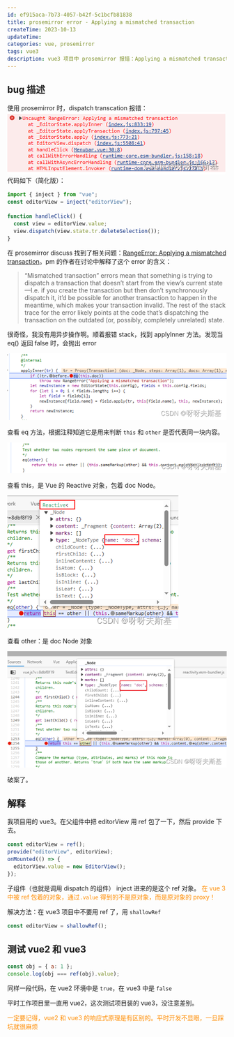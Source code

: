 ```yaml
---
id: ef915aca-7b73-4057-b42f-5c1bcfb81838
title: prosemirror error - Applying a mismatched transaction
createTime: 2023-10-13
updateTime:
categories: vue, prosemirror
tags: vue3
description: vue3 项目中 prosemirror 报错：Applying a mismatched transaction。是因为在 vue3 中 ref().value 得到的不是原对象，而是原对象的 proxy。传给 prosemirror 的就是这个 proxy，未通过 prosemirror 的全等校验，所以报错 mismatched transaction。在 vue2 中 ref().value 就是原对象，所以不会触发这个 bug。
---
```


## bug 描述

使用 prosemirror 时，dispatch transcation 报错：
![在这里插入图片描述](../post-assets/925aa35f-9b80-4dc4-83ce-ccd931631557.png)
代码如下（简化版）：

```js
import { inject } from "vue";
const editorView = inject("editorView");

function handleClick() {
  const view = editorView.value;
  view.dispatch(view.state.tr.deleteSelection());
}
```

在 prosemirror discuss 找到了相关问题：[RangeError: Applying a mismatched transaction](https://discuss.prosemirror.net/t/rangeerror-applying-a-mismatched-transaction/1846)。pm 的作者在讨论中解释了这个 error 的含义：

> “Mismatched transaction” errors mean that something is trying to dispatch a transaction that doesn’t start from the view’s current state—I.e. if you create the transaction but then don’t synchronously dispatch it, it’d be possible for another transaction to happen in the meantime, which makes your transaction invalid. The rest of the stack trace for the error likely points at the code that’s dispatching the transaction on the outdated (or, possibly, completely unrelated) state.

很奇怪，我没有用异步操作啊。顺着报错 stack，找到 applyInner 方法。发现当 eq() 返回 false 时，会抛出 error

![在这里插入图片描述](../post-assets/59a69758-2238-49f6-893a-3a1a4d9a962e.png)

查看 eq 方法，根据注释知道它是用来判断 `this` 和 `other` 是否代表同一块内容。

![在这里插入图片描述](../post-assets/e2f8f85b-6779-4f26-bf61-9739f29f5d38.png)

查看 this，是 Vue 的 Reactive 对象，包着 doc Node。

![在这里插入图片描述](../post-assets/77d41771-40db-4559-855d-e2b8583617ac.png)

查看 other：是 doc Node 对象

![在这里插入图片描述](../post-assets/bdecc582-1c70-4769-8724-9f7da11b8aa9.png)

破案了。

## 解释

我项目用的 vue3。在父组件中把 editorView 用 ref 包了一下，然后 provide 下去。

```js
const editorView = ref();
provide("editorView", editorView);
onMounted(() => {
  editorView.value = new EditorView();
});
```

子组件（也就是调用 dispatch 的组件） inject 进来的是这个 ref 对象。
<span style="color:darkorange">在 vue 3 中被 ref 包着的对象，通过`.value` 得到的不是原对象，而是原对象的 proxy！</span>

解决方法：在 vue3 项目中不要用 ref 了，用 `shallowRef`

```js
const editorView = shallowRef();
```

## 测试 vue2 和 vue3

```js
const obj = { a: 1 };
console.log(obj === ref(obj).value);
```

同样一段代码，在 vue2 环境中是 `true`，在 vue3 中是 `false`

平时工作项目里一直用 vue2，这次测试项目装的 vue3，没注意差别。

<span style="color:darkorange">一定要记得，vue2 和 vue3 的响应式原理是有区别的。平时开发不显眼，一旦踩坑就很麻烦</span>
